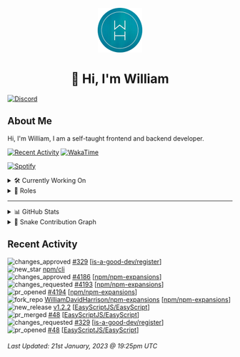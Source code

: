 <p align="center">
  <a href="https://wdh.gg">
    <img src="https://raw.githubusercontent.com/WilliamDavidHarrison/WilliamDavidHarrison/main/assets/logo.png" height="100" width="100">
  </a>
</p>

<h1 align="center">👋 Hi, I'm William</h1>

[![Discord](https://lanyard.cnrad.dev/api/853158265466257448)](https://wdh.gg/discord/account)

## About Me
Hi, I'm William, I am a self-taught frontend and backend developer.

[![Recent Activity](https://img.shields.io/badge/-Recent%20Activity-333333?style=for-the-badge&logo=github)](https://wdh.gg/activity)
[![WakaTime](https://wakatime.com/badge/user/817e29c1-e1ac-4adc-936b-37bfa447c165.svg?style=for-the-badge)](https://wdh.gg/wakatime)

[![Spotify](https://spotify-github-profile.vercel.app/api/view?uid=4kteqc82me1u1vxevzly2azqs&cover_image=true&theme=novatorem&show_offline=false&background_color=121212&bar_color=53b14f&bar_color_cover=false)](https://wdh.gg/spotify)

<details>
  <summary>🛠️ Currently Working On</summary>
  <br>

  [![Easy Script](https://img.shields.io/badge/-Easy%20Script-333333?style=for-the-badge)](https://wdh.gg/easyscript)

</details>

<details>
  <summary>💼 Roles</summary>
  <br>

  [![Future Focus Accounting](https://img.shields.io/badge/Future%20Focus%20Accounting-Developer-222222?style=for-the-badge)](https://wdh.gg/ffa/github)

  [![Open Domains](https://img.shields.io/badge/Open%20Domains-Maintainer-222222?style=for-the-badge)](https://wdh.gg/od)

  [![is-a.dev](https://img.shields.io/badge/is--a.dev-Maintainer-222222?style=for-the-badge)](https://wdh.gg/is-a-dev)

  [![is-a-good.dev](https://img.shields.io/badge/is--a--good.dev-Helper-222222?style=for-the-badge)](https://wdh.gg/is-a-good-dev)

</details>

---

<details>
  <summary>📊 GitHub Stats</summary>
  <br>

  ![GitHub Stats](https://github-readme-stats.vercel.app/api?username=williamdavidharrison&theme=algolia&show_icons=true&border_radius=8&count_private=true&include_all_commits=true)

  ![Top Languages](https://github-readme-stats.vercel.app/api/top-langs/?username=williamdavidharrison&theme=algolia&layout=compact&border_radius=8)

  ![GitHub Streak](https://streak-stats.demolab.com/?user=WilliamDavidHarrison&theme=dark)

</details>

<details>
  <summary>🐍 Snake Contribution Graph</summary>
  <br>

  ![Snake](https://github.com/WilliamDavidHarrison/WilliamDavidHarrison/blob/output/github-contribution-grid-snake.svg)

</details>

## Recent Activity

<!--RECENT_ACTIVITY:start-->
![changes_approved](https://cdn.jsdelivr.net/gh/Readme-Workflows/Readme-Icons@main/icons/octicons/ApprovedChanges.svg) [#329](https://github.com/is-a-good-dev/register/pull/329#pullrequestreview-1264624370) [[is-a-good-dev/register](https://github.com/is-a-good-dev/register)]<br>
![new_star](https://cdn.jsdelivr.net/gh/Readme-Workflows/Readme-Icons@main/icons/octicons/StarredRepositoryYellow.svg) [npm/cli](https://github.com/npm/cli)<br>
![changes_approved](https://cdn.jsdelivr.net/gh/Readme-Workflows/Readme-Icons@main/icons/octicons/ApprovedChanges.svg) [#4186](https://github.com/npm/npm-expansions/pull/4186#pullrequestreview-1264607778) [[npm/npm-expansions](https://github.com/npm/npm-expansions)]<br>
![changes_requested](https://cdn.jsdelivr.net/gh/Readme-Workflows/Readme-Icons@main/icons/octicons/RequestedChanges.svg) [#4193](https://github.com/npm/npm-expansions/pull/4193#pullrequestreview-1264607750) [[npm/npm-expansions](https://github.com/npm/npm-expansions)]<br>
![pr_opened](https://cdn.jsdelivr.net/gh/Readme-Workflows/Readme-Icons@main/icons/octicons/PullRequestOpened.svg) [#4194](https://github.com/npm/npm-expansions/pull/4194) [[npm/npm-expansions](https://github.com/npm/npm-expansions)]<br>
![fork_repo](https://cdn.jsdelivr.net/gh/Readme-Workflows/Readme-Icons@main/icons/octicons/ForkedRepository.svg) [WilliamDavidHarrison/npm-expansions](https://github.com/WilliamDavidHarrison/npm-expansions) [[npm/npm-expansions](https://github.com/npm/npm-expansions)]<br>
![new_release](https://cdn.jsdelivr.net/gh/Readme-Workflows/Readme-Icons@main/icons/octicons/Release.svg) [v1.2.2](https://github.com/EasyScriptJS/EasyScript/releases/tag/v1.2.2) [[EasyScriptJS/EasyScript](https://github.com/EasyScriptJS/EasyScript)]<br>
![pr_merged](https://cdn.jsdelivr.net/gh/Readme-Workflows/Readme-Icons@main/icons/octicons/PullRequestMerged.svg) [#48](https://github.com/EasyScriptJS/EasyScript/pull/48) [[EasyScriptJS/EasyScript](https://github.com/EasyScriptJS/EasyScript)]<br>
![changes_requested](https://cdn.jsdelivr.net/gh/Readme-Workflows/Readme-Icons@main/icons/octicons/RequestedChanges.svg) [#329](https://github.com/is-a-good-dev/register/pull/329#pullrequestreview-1264605183) [[is-a-good-dev/register](https://github.com/is-a-good-dev/register)]<br>
![pr_opened](https://cdn.jsdelivr.net/gh/Readme-Workflows/Readme-Icons@main/icons/octicons/PullRequestOpened.svg) [#48](https://github.com/EasyScriptJS/EasyScript/pull/48) [[EasyScriptJS/EasyScript](https://github.com/EasyScriptJS/EasyScript)]<br>
<!--RECENT_ACTIVITY:end-->

<!--RECENT_ACTIVITY:last_update-->
###### Last Updated: 21st January, 2023 @ 19:25pm UTC
<!--RECENT_ACTIVITY:last_update_end-->
